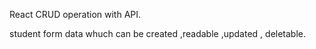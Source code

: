 React CRUD operation with API.

student form data whuch can be created ,readable ,updated , deletable.

